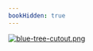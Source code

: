 ```yaml
---
bookHidden: true
---
```

[![blue-tree-cutout.png](https://i.postimg.cc/Bq6M53w6/blue-tree-cutout.png)](/docs/art/gallery/2)
